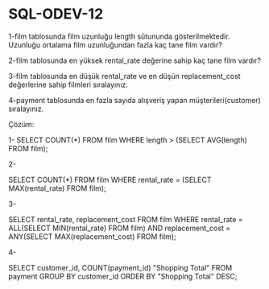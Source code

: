 # SQL-ODEV-12

1-film tablosunda film uzunluğu length sütununda gösterilmektedir. Uzunluğu ortalama film uzunluğundan fazla kaç tane film vardır?

2-film tablosunda en yüksek rental_rate değerine sahip kaç tane film vardır?

3-film tablosunda en düşük rental_rate ve en düşün replacement_cost değerlerine sahip filmleri sıralayınız.

4-payment tablosunda en fazla sayıda alışveriş yapan müşterileri(customer) sıralayınız.

Çözüm:

1-
SELECT COUNT(*) FROM film
WHERE length > (SELECT AVG(length) FROM film);

2-

SELECT COUNT(*) FROM film
WHERE rental_rate = (SELECT MAX(rental_rate) FROM film);

3-

SELECT rental_rate, replacement_cost FROM film
WHERE rental_rate = ALL(SELECT MIN(rental_rate) FROM film) 
AND replacement_cost = ANY(SELECT MAX(replacement_cost) FROM film);

4-

SELECT customer_id, COUNT(payment_id) "Shopping Total" FROM payment
GROUP BY customer_id ORDER BY "Shopping Total" DESC;



